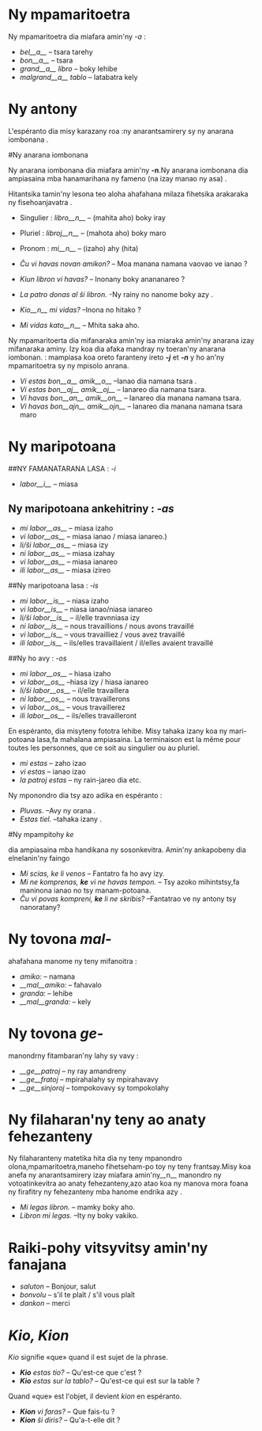 # Ny mpamaritoetra

Ny mpamaritoetra dia miafara amin'ny *-a* :

- *bel__a__*         – tsara tarehy
- *bon__a__*         – tsara
- *grand__a__ libro* – boky lehibe
- *malgrand__a__ tablo* – latabatra kely

# Ny antony

L'espéranto dia misy karazany  roa :ny anarantsamirery sy ny anarana iombonana . 

#Ny anarana iombonana

Ny anarana iombonana dia miafara amin'ny __-n__.Ny anarana iombonana dia ampiasaina mba hanamarihana ny fameno (na izay manao ny asa) . 

Hitantsika tamin'ny lesona teo aloha ahafahana milaza fihetsika arakaraka ny fisehoanjavatra .

- Singulier : *libro__n__*   – (mahita aho) boky iray
- Pluriel :   *libroj__n__*  – (mahota aho) boky maro
- Pronom :    *mi__n__*      – (izaho) ahy (hita)

- *Ĉu vi havas novan amikon?* – Moa manana namana vaovao ve ianao ?
- *Kiun libron vi havas?*     – Inonany boky anananareo ?
- *La patro donas al ŝi libron.*  -Ny rainy no nanome boky azy .
- *Kio__n__ mi vidas?* –Inona no hitako  ?
- *Mi vidas kato__n__* – Mhita saka aho.

Ny mpamaritoerta dia mifanaraka amin'ny isa miaraka amin'ny anarana izay mifanaraka aminy. Izy koa dia afaka mandray ny toeran'ny anarana iombonan. : mampiasa koa oreto faranteny ireto *__-j__* et *__-n__* y  ho an'ny mpamaritoetra sy ny mpisolo anrana.

- *Vi estas bon__a__ amik__o__* –Ianao dia namana tsara .
- *Vi estas bon__aj__ amik__oj__* – Ianareo dia namana tsara.
- *Vi havas bon__an__ amik__on__* – Ianareo dia manana namana tsara.
- *Vi havas bon__ajn__ amik__ojn__* – Ianareo dia manana namana tsara maro

# Ny maripotoana

##NY FAMANATARANA LASA : *-i*
  
- *labor__i__*          – miasa
## Ny maripotoana ankehitriny : *-as*

- *mi labor__as__*      – miasa izaho
- *vi labor__as__*      – miasa ianao / miasa ianareo.)
- *li/ŝi labor__as__*   – miasa izy
- *ni labor__as__*      – miasa izahay
- *vi labor__as__*      – miasa ianareo
- *ili labor__as__*     – miasa izireo

##Ny maripotoana lasa  : *-is*

- *mi labor__is__*      – niasa izaho
- *vi labor__is__*      – niasa ianao/niasa ianareo 
- *li/ŝi labor__is__*   – il/elle travnniasa izy
- *ni labor__is__*      – nous travaillions / nous avons travaillé
- *vi labor__is__*      – vous travailliez / vous avez travaillé
- *ili labor__is__*     – ils/elles travaillaient / il/elles avaient travaillé

##Ny ho avy  : *-os*

- *mi labor__os__*      – hiasa izaho
- *vi labor__os__*      –hiasa izy / hiasa ianareo
- *li/ŝi labor__os__*   – il/elle travaillera
- *ni labor__os__*      – nous travaillerons 
- *vi labor__os__*      – vous travaillerez
- *ili labor__os__*     – ils/elles travailleront

En espéranto, dia misyteny fototra lehibe. Misy tahaka izany koa ny mari-potoana lasa,fa mahalana ampiasaina. 
La terminaison est la même pour toutes les personnes, que ce soit au singulier ou au pluriel.

- *mi estas*        – zaho izao 
- *vi estas*        – ianao izao
- *la patroj estas* – ny rain-jareo dia
etc.

Ny mponondro dia tsy azo adika  en espéranto :  
  
- *Pluvas.*  –Avy ny orana . 
- *Estas tiel.*  –tahaka izany .

#Ny mpampitohy  *ke*

dia ampiasaina mba handikana ny sosonkevitra. Amin'ny ankapobeny dia elnelanin'ny faingo

- *Mi scias, ke li venos* – Fantatro fa ho avy izy.
- *Mi ne komprenas, __ke__ vi ne havas tempon.* – Tsy azoko mihintstsy,fa maninona ianao no tsy manam-potoana.
- *Ĉu vi povas kompreni, __ke__ li ne skribis?* –Fantatrao ve ny antony tsy nanoratany?

# Ny tovona *mal-*

ahafahana manome ny teny mifanoitra :	

- *amiko:*         – namana
- *__mal__amiko:*  – fahavalo
- *granda:*        – lehibe
- *__mal__granda:* – kely

# Ny tovona  *ge-*

manondrny fitambaran'ny lahy sy vavy :

- *__ge__patroj*   – ny ray amandreny
- *__ge__fratoj*   – mpirahalahy sy mpirahavavy
- *__ge__sinjoroj* – tompokovavy sy tompokolahy

# Ny filaharan'ny teny ao anaty fehezanteny

Ny filaharanteny matetika hita dia ny teny mpanondro olona,mpamaritoetra,maneho fihetseham-po toy ny teny frantsay.Misy koa anefa ny anarantsamirery izay miafara amin'ny__n__ manondro ny votoatinkevitra ao anaty fehezanteny,azo atao koa ny manova mora foana ny firafitry ny fehezanteny mba hanome endrika azy .

- *Mi legas libron.* – mamky boky aho.
- *Libron mi legas.* –Ity ny boky vakiko.
 
# Raiki-pohy vitsyvitsy amin'ny fanajana

- *saluton* – Bonjour, salut
- *bonvolu* – s'il te plaît / s'il vous plaît
- *dankon*  – merci

# *Kio, Kion*

*Kio* signifie «que» quand il est sujet de la phrase.

- *__Kio__ estas tio?* – Qu'est-ce que c'est ?
- *__Kio__ estas sur la tablo?* – Qu'est-ce qui est sur la table ?

Quand «que» est l'objet, il devient *kion* en espéranto. 

- *__Kion__ vi faras?* – Que fais-tu ?
- *__Kion__ ŝi diris?* – Qu'a-t-elle dit ?


